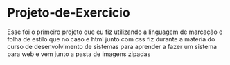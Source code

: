 # Projeto-de-Exercicio

Esse foi o primeiro projeto que eu fiz utilizando a linguagem de marcação e folha de estilo que no caso e html junto com css fiz durante a materia do curso de desenvolvimento de sistemas para aprender a fazer um sistema para web e vem junto a pasta de imagens zipadas
